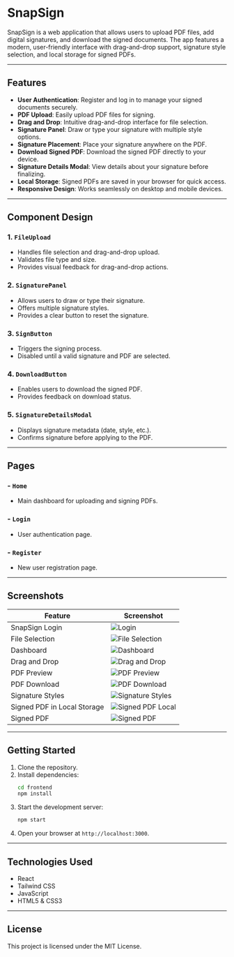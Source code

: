 # SnapSign

SnapSign is a web application that allows users to upload PDF files, add digital signatures, and download the signed documents. The app features a modern, user-friendly interface with drag-and-drop support, signature style selection, and local storage for signed PDFs.

---

## Features

- **User Authentication**: Register and log in to manage your signed documents securely.
- **PDF Upload**: Easily upload PDF files for signing.
- **Drag and Drop**: Intuitive drag-and-drop interface for file selection.
- **Signature Panel**: Draw or type your signature with multiple style options.
- **Signature Placement**: Place your signature anywhere on the PDF.
- **Download Signed PDF**: Download the signed PDF directly to your device.
- **Signature Details Modal**: View details about your signature before finalizing.
- **Local Storage**: Signed PDFs are saved in your browser for quick access.
- **Responsive Design**: Works seamlessly on desktop and mobile devices.

---

## Component Design

### 1. `FileUpload`
- Handles file selection and drag-and-drop upload.
- Validates file type and size.
- Provides visual feedback for drag-and-drop actions.

### 2. `SignaturePanel`
- Allows users to draw or type their signature.
- Offers multiple signature styles.
- Provides a clear button to reset the signature.

### 3. `SignButton`
- Triggers the signing process.
- Disabled until a valid signature and PDF are selected.

### 4. `DownloadButton`
- Enables users to download the signed PDF.
- Provides feedback on download status.

### 5. `SignatureDetailsModal`
- Displays signature metadata (date, style, etc.).
- Confirms signature before applying to the PDF.

---

## Pages

### - `Home`
- Main dashboard for uploading and signing PDFs.

### - `Login`
- User authentication page.

### - `Register`
- New user registration page.

---

## Screenshots

| Feature | Screenshot |
|---------|------------|
| SnapSign Login | ![Login](https://github.com/Mrunalgaikwad002/SignSnap/blob/main/SnapSign%20login.png?raw=true) |
| File Selection | ![File Selection](https://github.com/Mrunalgaikwad002/SignSnap/blob/main/SnapSign%20file%20selection.png?raw=true) |
| Dashboard | ![Dashboard](https://github.com/Mrunalgaikwad002/SignSnap/blob/main/SnapSign%20dashboard.png?raw=true) |
| Drag and Drop | ![Drag and Drop](https://github.com/Mrunalgaikwad002/SignSnap/blob/main/SnapSign%20drag%20and%20drop%20feature.png?raw=true) |
| PDF Preview | ![PDF Preview](https://github.com/Mrunalgaikwad002/SignSnap/blob/main/SnapSign%20pdf%20.png?raw=true) |
| PDF Download | ![PDF Download](https://github.com/Mrunalgaikwad002/SignSnap/blob/main/SnapSign%20pdf%20download.png?raw=true) |
| Signature Styles | ![Signature Styles](https://github.com/Mrunalgaikwad002/SignSnap/blob/main/SnapSign%20signature%20styles.png?raw=true) |
| Signed PDF in Local Storage | ![Signed PDF Local](https://github.com/Mrunalgaikwad002/SignSnap/blob/main/SnapSign%20signed%20pdf%20in%20local%20storage.png?raw=true) |
| Signed PDF | ![Signed PDF](https://github.com/Mrunalgaikwad002/SignSnap/blob/main/SnapSign%20signed%20pdf.png?raw=true) |

---

## Getting Started

1. Clone the repository.
2. Install dependencies:
   ```bash
   cd frontend
   npm install
   ```
3. Start the development server:
   ```bash
   npm start
   ```
4. Open your browser at `http://localhost:3000`.

---

## Technologies Used

- React
- Tailwind CSS
- JavaScript
- HTML5 & CSS3

---

## License

This project is licensed under the MIT License.

